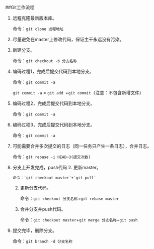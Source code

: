 ##Git工作流程
1. 远程克隆最新版本库。

	命令：`git clone 远程地址`

1.  尽量避免在master上修改代码，保证主干永远没有污染。
1.  新建分支。

	命令：`git checkout -b 分支名称`
	
1.  编码过程1，完成后提交代码到本地分支。

	命令：`git commit -a`

	`git commit -a` = `git add `+`git commit`（注意：不包含新增文件）
	
1.  编码过程2，完成后提交代码到本地分支。

	命令：`git commit -a`
	
1.  编码过程3，完成后提交代码到本地分支。

	命令：`git commit -a`
	
1.  可能需要合并多次提交的日志（同一任务只产生一条日志），合并日志。

	命令：`git rebase -i HEAD~3(提交次数)`
	
1.  分支上开发完成，push代码
	2. 更新master。
	
		命令：`git checkout master`+`git pull`
		
	2. 更新分支代码。
		
		命令：`git checkout 分支名称`+`git rebase master`
		
	2. 合并分支并push代码。
	
		命令：`git checkout master`+`git merge 分支名称`+`git push`
		
1. 提交完毕，删除分支。

	命令：`git branch -d 分支名称`